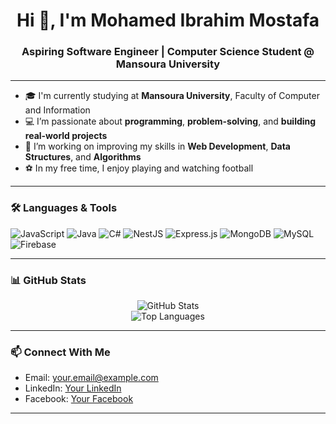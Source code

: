 <h1 align="center">Hi 👋, I'm Mohamed Ibrahim Mostafa</h1>
<h3 align="center">Aspiring Software Engineer | Computer Science Student @ Mansoura University</h3>

---

- 🎓 I'm currently studying at **Mansoura University**, Faculty of Computer and Information  
- 💻 I’m passionate about **programming**, **problem-solving**, and **building real-world projects**
- 🚀 I’m working on improving my skills in **Web Development**, **Data Structures**, and **Algorithms**
- ⚽ In my free time, I enjoy playing and watching football

---

### 🛠️ Languages & Tools
![JavaScript](https://img.shields.io/badge/JavaScript-F7DF1E?style=for-the-badge&logo=javascript&logoColor=black)
![Java](https://img.shields.io/badge/Java-007396?style=for-the-badge&logo=java&logoColor=white)
![C#](https://img.shields.io/badge/C%23-239120?style=for-the-badge&logo=c-sharp&logoColor=white)
![NestJS](https://img.shields.io/badge/NestJS-E0234E?style=for-the-badge&logo=nestjs&logoColor=white)
![Express.js](https://img.shields.io/badge/Express.js-000000?style=for-the-badge&logo=express&logoColor=white)
![MongoDB](https://img.shields.io/badge/MongoDB-47A248?style=for-the-badge&logo=mongodb&logoColor=white)
![MySQL](https://img.shields.io/badge/MySQL-00758F?style=for-the-badge&logo=mysql&logoColor=white)
![Firebase](https://img.shields.io/badge/Firebase-FFCA28?style=for-the-badge&logo=firebase&logoColor=black)

---

### 📊 GitHub Stats

<p align="center">
  <img src="https://github-readme-stats.vercel.app/api?username=YOUR_USERNAME&show_icons=true&theme=tokyonight" alt="GitHub Stats" />
  <br />
  <img src="https://github-readme-stats.vercel.app/api/top-langs/?username=YOUR_USERNAME&layout=compact&theme=tokyonight" alt="Top Languages" />
</p>

---

### 📫 Connect With Me

- Email: your.email@example.com  
- LinkedIn: [Your LinkedIn](https://www.linkedin.com/in/mohamed-ibrahim-mostafa-106720278/)
- Facebook: [Your Facebook](https://www.facebook.com/mohamed.ibrahim.hassan.975326)
---

<!-- You can also add a quote or fun fact here if you like -->
